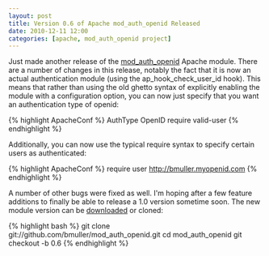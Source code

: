 ```yaml
---
layout: post
title: Version 0.6 of Apache mod_auth_openid Released
date: 2010-12-11 12:00
categories: [apache, mod_auth_openid project]
---
```

Just made another release of the [mod_auth_openid](http://findingscience.com/mod_auth_openid) Apache module.  There are a number of changes in this release, notably the fact that it is now an actual authentication module (using the ap_hook_check_user_id hook).  This means that rather than using the old ghetto syntax of explicitly enabling the module with a configuration option, you can now just specify that you want an authentication type of openid:

{% highlight ApacheConf %}
AuthType     OpenID
require valid-user
{% endhighlight %}

Additionally, you can now use the typical require syntax to specify certain users as authenticated:

{% highlight ApacheConf %}
require user http://bmuller.myopenid.com
{% endhighlight %}

A number of other bugs were fixed as well.  I'm hoping after a few feature additions to finally be able to release a 1.0 version sometime soon.  The new module version can be [downloaded](http://butterfat.net/releases/mod_auth_openid/mod_auth_openid-0.6.tar.gz) or cloned:

{% highlight bash %}
git clone git://github.com/bmuller/mod_auth_openid.git
cd mod_auth_openid
git checkout -b 0.6
{% endhighlight %}